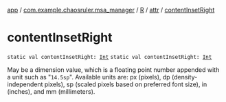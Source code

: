 [app](../../../index.md) / [com.example.chaosruler.msa_manager](../../index.md) / [R](../index.md) / [attr](index.md) / [contentInsetRight](.)

# contentInsetRight

`static val contentInsetRight: `[`Int`](https://kotlinlang.org/api/latest/jvm/stdlib/kotlin/-int/index.html)
`static val contentInsetRight: `[`Int`](https://kotlinlang.org/api/latest/jvm/stdlib/kotlin/-int/index.html)

May be a dimension value, which is a floating point number appended with a unit such as "`14.5sp`". Available units are: px (pixels), dp (density-independent pixels), sp (scaled pixels based on preferred font size), in (inches), and mm (millimeters).

